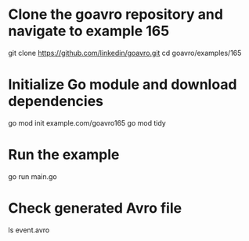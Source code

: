 # Clone the goavro repository and navigate to example 165
git clone https://github.com/linkedin/goavro.git
cd goavro/examples/165

# Initialize Go module and download dependencies
go mod init example.com/goavro165
go mod tidy

# Run the example
go run main.go

# Check generated Avro file
ls event.avro